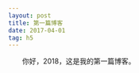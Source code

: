 ```yaml
---
layout: post
title: 第一篇博客
date: 2017-04-01
tag: h5
---
```


　　你好，2018，这是我的第一篇博客。





















